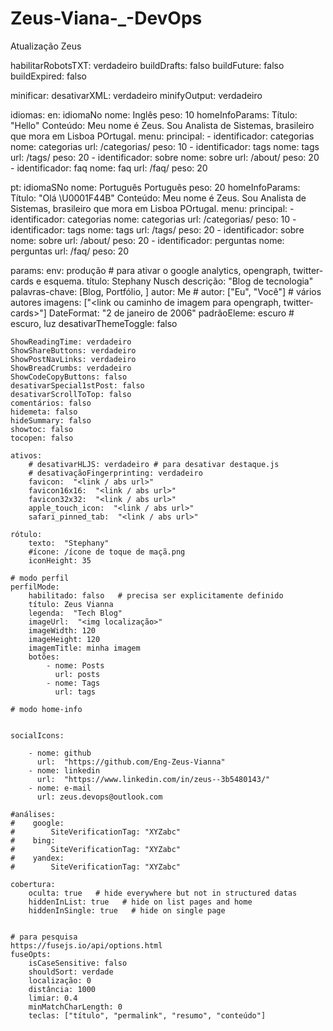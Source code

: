 # Zeus-Viana-_-DevOps
Atualização Zeus

habilitarRobotsTXT: verdadeiro
buildDrafts: falso
buildFuture: falso
buildExpired: falso

minificar:
    desativarXML: verdadeiro
    minifyOutput: verdadeiro

idiomas:
  en:
    idiomaNo nome: Inglês
    peso: 10
    homeInfoParams:
      Título:  "Hello" 
      Conteúdo: Meu nome é Zeus. Sou Analista de Sistemas, brasileiro que mora em Lisboa POrtugal.
    menu:
      principal:
        - identificador: categorias
          nome: categorias
          url: /categorias/
          peso: 10
        - identificador: tags
          nome: tags
          url: /tags/
          peso: 20
        - identificador: sobre
          nome: sobre
          url: /about/
          peso: 20
        - identificador: faq
          nome: faq
          url: /faq/
          peso: 20

  pt:
    idiomaSNo nome: Português Português
    peso: 20
    homeInfoParams:
      Título:  "Olá \U0001F44B" 
      Conteúdo: Meu nome é Zeus. Sou Analista de Sistemas, brasileiro que mora em Lisboa POrtugal.
    menu:
      principal:
        - identificador: categorias
          nome: categorias
          url: /categorias/
          peso: 10
        - identificador: tags
          nome: tags
          url: /tags/
          peso: 20
        - identificador: sobre
          nome: sobre
          url: /about/
          peso: 20
        - identificador: perguntas
          nome: perguntas
          url: /faq/
          peso: 20

params:
    env: produção   # para ativar o google analytics, opengraph, twitter-cards e esquema.
    título: Stephany Nusch
    descrição:  "Blog de tecnologia" 
    palavras-chave: [Blog, Portfólio, ]
    autor: Me
    # autor: ["Eu", "Você"] # vários autores
    imagens: ["<link ou caminho de imagem para opengraph, twitter-cards>"]
    DateFormat:  "2 de janeiro de 2006" 
    padrãoEleme: escuro   # escuro, luz
    desativarThemeToggle: falso

    ShowReadingTime: verdadeiro
    ShowShareButtons: verdadeiro
    ShowPostNavLinks: verdadeiro
    ShowBreadCrumbs: verdadeiro
    ShowCodeCopyButtons: falso
    desativarSpecial1stPost: falso
    desativarScrollToTop: falso
    comentários: falso
    hidemeta: falso
    hideSummary: falso
    showtoc: falso
    tocopen: falso

    ativos:
        # desativarHLJS: verdadeiro # para desativar destaque.js
        # desativaçãoFingerprinting: verdadeiro
        favicon:  "<link / abs url>" 
        favicon16x16:  "<link / abs url>" 
        favicon32x32:  "<link / abs url>" 
        apple_touch_icon:  "<link / abs url>" 
        safari_pinned_tab:  "<link / abs url>" 

    rótulo:
        texto:  "Stephany" 
        #ícone: /ícone de toque de maçã.png
        iconHeight: 35

    # modo perfil
    perfilMode:
        habilitado: falso   # precisa ser explicitamente definido
        título: Zeus Vianna
        legenda:  "Tech Blog" 
        imageUrl:  "<img localização>" 
        imageWidth: 120
        imageHeight: 120
        imagemTitle: minha imagem
        botões:
            - nome: Posts
              url: posts
            - nome: Tags
              url: tags

    # modo home-info
   

    socialIcons:
 
        - nome: github
          url:  "https://github.com/Eng-Zeus-Vianna" 
        - nome: linkedin
          url:  "https://www.linkedin.com/in/zeus--3b5480143/" 
        - nome: e-mail
          url: zeus.devops@outlook.com

    #análises:
    #    google:
    #        SiteVerificationTag: "XYZabc"
    #    bing:
    #        SiteVerificationTag: "XYZabc"
    #    yandex:
    #        SiteVerificationTag: "XYZabc"

    cobertura:
        oculta: true   # hide everywhere but not in structured datas
        hiddenInList: true   # hide on list pages and home
        hiddenInSingle: true   # hide on single page


    # para pesquisa
    https://fusejs.io/api/options.html
    fuseOpts:
        isCaseSensitive: falso
        shouldSort: verdade
        localização: 0
        distância: 1000
        limiar: 0.4
        minMatchCharLength: 0
        teclas: ["título", "permalink", "resumo", "conteúdo"]

